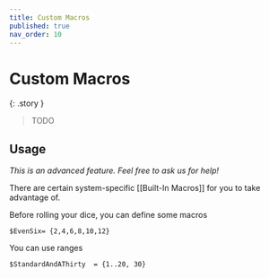 ```yaml
---
title: Custom Macros
published: true
nav_order: 10
---
```


# Custom Macros


{: .story }   
> TODO


## Usage
*This is an advanced feature. Feel free to ask us for help!*

There are certain system-specific [[Built-In Macros]] for you to take advantage of.

Before rolling your dice, you can define some macros

`$EvenSix= {2,4,6,8,10,12}`

You can use ranges

`$StandardAndAThirty  = {1..20, 30}`